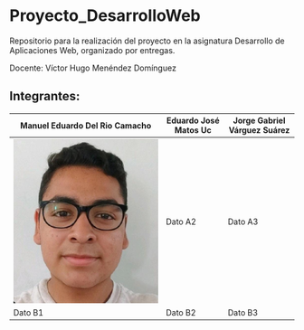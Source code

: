 # Proyecto_DesarrolloWeb
Repositorio para la realización del proyecto en la asignatura Desarrollo de Aplicaciones Web, organizado por entregas.
 

Docente: Víctor Hugo Menéndez Domínguez

## Integrantes:

| Manuel Eduardo Del Rio Camacho | Eduardo José Matos Uc | Jorge Gabriel Várguez Suárez |
|-----------|-----------|-----------|
|  ![](imagenes/Eduardo.jpg ) | Dato A2   | Dato A3   |
| Dato B1   | Dato B2   | Dato B3   |
